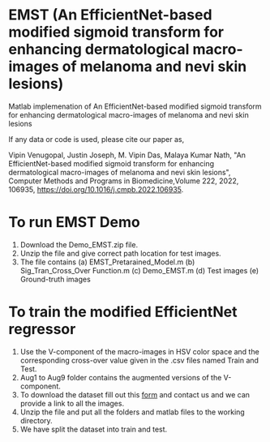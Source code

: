 # EMST (An EfficientNet-based modified sigmoid transform for enhancing dermatological macro-images of melanoma and nevi skin lesions)
Matlab implemenation of An EfficientNet-based modified sigmoid transform for enhancing dermatological macro-images of melanoma and nevi skin lesions 

If any data or code is used, please cite our paper as,

Vipin Venugopal, Justin Joseph, M. Vipin Das, Malaya Kumar Nath, "An EfficientNet-based modified sigmoid transform for enhancing dermatological macro-images of melanoma and nevi skin lesions", Computer Methods and Programs in Biomedicine,Volume 222, 2022, 106935, https://doi.org/10.1016/j.cmpb.2022.106935.

# To run EMST Demo 
1. Download the Demo_EMST.zip file.
2. Unzip the file and give correct path location for test images.
3. The file contains (a) EMST_Pretarained_Model.m (b) Sig_Tran_Cross_Over Function.m (c) Demo_EMST.m (d) Test images (e) Ground-truth images


# To train the modified EfficientNet regressor
1. Use the V-component of the macro-images in HSV color space and the corresponding cross-over value given in the .csv files named Train and Test.
2. Aug1 to Aug9 folder contains the augmented versions of the V-component.
3. To download the dataset fill out this [form](https://docs.google.com/forms/d/e/1FAIpQLSeTJQxN80A3tb8UzWX5aJrXtcCLCFoOzLRLI073H31MVnlcTw/viewform) and contact us and we can provide a link to all the images.
4. Unzip the file and put all the folders and matlab files to the working directory.
5. We have split the dataset into train and test.
